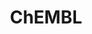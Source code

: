 ---
bigquery: https://console.cloud.google.com/bigquery?p=patents-public-data&d=ebi_chembl&page=dataset
citation: '"The ChEMBL database in 2017." Anna Gaulton, Anne Hersey, Michał Nowotka,
  A Patrícia Bento, Jon Chambers, David Mendez, Prudence Mutowo, Francis Atkinson,
  Louisa J Bellis, Elena Cibrián-Uhalte, Mark Davies, Nathan Dedman, Anneli Karlsson,
  María Paula Magariños, John P Overington, George Papadatos, Ines Smit, Andrew R
  Leach Nucleic acids Research (2017) 45 (Database Issue), D945-D954'
contributors: European Bioinformatics Institute
cost: None
description: ChEMBL Data is a manually curated database of small molecules used in
  drug discovery, including information about existing patented drugs.
documentation: 'schema: https://www.ebi.ac.uk/chembl/db_schema


  '
last_edit: 04/07/2022, 03:48:07
location: https://console.cloud.google.com/marketplace/product/google_patents_public_datasets/chembl
maintained_by: EMBL-EBI, an outstation of European Molecular Biology Laboratory
related_publications: '

  ChEMBL: towards direct deposition of bioassay data.


  Mendez D, Gaulton A, Bento AP, Chambers J, De Veij M, Félix E, Magariños MP, Mosquera
  JF, Mutowo P, Nowotka M, Gordillo-Marañón M, Hunter F, Junco L, Mugumbate G, Rodriguez-Lopez
  M, Atkinson F, Bosc N, Radoux CJ, Segura-Cabrera A, Hersey A, Leach AR.


  — Nucleic Acids Res. 2019; 47(D1):D930-D940. doi: 10.1093/nar/gky1075

  '
schema_fields:
- drug_record_id
- published_units
- mecref_id
- assay_type
- ddd_comment
- direct_interaction
- target_desc
- num_alerts
- assay_desc
- mw_freebase
- usan_stem_definition
- assay_cell_type
- action_type
- compound_key
- label
- nda_type
- protein_class_synonym
- product_id
- usan_stem_id
- domain_name
- published_type
- updated_on
- isoform
- annotation
- usan_stem
- assay_tissue
- text_value
- start_position
- molecular_species
- prod_pat_id
- warnref_id
- drug_substance_flag
- sitecomp_id
- submission_date
- assay_test_type
- synonyms
- abstract
- qudt_units
- level2
- aspect
- efo_id
- definition
- applicant_full_name
- patent_use_code
- approval_date
- publication_number
- mesh_heading
- binding_site_comment
- full_molformula
- as_id
- year
- ridx
- cell_id
- relationship_type
- num_lipinski_ro5_violations
- mc_tax_id
- black_box_warning
- company
- cell_ontology_id
- data_validity_comment
- related_tid
- parenteral
- doc_type
- warning_year
- parent_go_id
- l3
- route
- metref_id
- alert_name
- efo_term
- acd_logd
- standard_text_value
- level1
- warning_country
- domain_id
- molecular_mechanism
- class_type
- tid_fixed
- parameter_type
- domain_description
- uberon_id
- db_source
- ddd_admr
- log_id
- standard_units
- frac_code
- parent_molregno
- met_id
- compd_id
- withdrawn_country
- assay_param_id
- bei
- alert_set_id
- molecule_type
- acd_logp
- mec_id
- enzyme_name
- ref_type
- site_id
- first_in_class
- standard_upper_value
- lle
- drug_product_flag
- src_compound_id
- set_name
- selectivity_comment
- num_ro5_violations
- bao_endpoint
- bao_id
- chirality
- warning_class
- ap_id
- assay_strain
- units
- cell_name
- path
- tissue_id
- ad_type
- active_molregno
- pathway_id
- enzyme_tid
- type
- heavy_atoms
- sequence
- parent_type
- withdrawn_flag
- pchembl_value
- record_id
- alogp
- protein_class_desc
- priority
- mol_atc_id
- comp_go_id
- last_page
- description
- metabolite_record_id
- cell_description
- usan_substem
- updated_by
- assay_class_id
- relation
- mc_target_accession
- warning_type
- level5
- cell_source_tax_id
- targrel_id
- curation_comment
- compound_name
- assay_source
- subgroup
- ref_url
- assay_subcellular_fraction
- level1_description
- warning_id
- actsm_id
- indref_id
- level4_description
- availability_type
- pref_name
- molregno
- mc_target_type
- comp_class_id
- country
- dosage_form
- mechanism_comment
- value
- who_extra
- mechanism_of_action
- major_class
- title
- withdrawn_year
- ro3_pass
- prediction_method
- site_residues
- ddd_value
- go_id
- targcomp_id
- src_short_name
- component_type
- result_flag
- mol_frac_id
- mol_irac_id
- confidence_score
- mw_monoisotopic
- activity_id
- clo_id
- mol_hrac_id
- therapeutic_flag
- cidx
- class_level
- alert_id
- volume
- assay_id
- l6
- accession
- downgraded
- normal_range_min
- tid
- delist_flag
- target_mapping
- l2
- species_group_flag
- syn_type
- molfile
- irac_code
- withdrawn_reason
- disease_efficacy
- tbl
- variant_id
- activity_count
- entity_type
- uo_units
- smarts
- cx_logp
- substrate_record_id
- mc_target_name
- name
- formulation_id
- pathway_key
- rtb
- authors
- previous_company
- cx_most_bpka
- cell_source_tissue
- cellosaurus_id
- l5
- tax_id
- confidence
- standard_type
- standard_inchi_key
- irac_class_id
- published_relation
- caloha_id
- activity_comment
- status
- molsyn_id
- patent_expire_date
- research_stem
- version
- level3_description
- chembl_id
- smid
- normal_range_max
- source
- l7
- hba_lipinski
- withdrawn_class
- sei
- helm_notation
- met_conversion
- creation_date
- trade_name
- full_mwt
- aromatic_rings
- hbd_lipinski
- l4
- active_ingredient
- journal
- job_id
- stem
- patent_id
- acd_most_bpka
- component_id
- homologue
- pubmed_id
- co_stem_id
- assay_category
- parameter_value
- short_name
- cx_most_apka
- l8
- prodrug
- biocomp_id
- doi
- canonical_smiles
- natural_product
- site_name
- ass_cls_map_id
- upper_value
- bto_id
- qed_weighted
- usan_year
- level3
- first_approval
- relationship
- res_stem_id
- mc_organism
- indication_class
- src_id
- dosed_ingredient
- hba
- orig_description
- src_assay_id
- psa
- hbd
- curated_by
- sequence_md5sum
- domain_type
- ddd_units
- assay_tax_id
- toid
- ddd_id
- db_version
- max_phase_for_ind
- rgid
- standard_value
- assay_organism
- inorganic_flag
- oc_id
- ingredient
- idx
- standard_inchi
- warning_description
- last_active
- bao_format
- first_page
- met_comment
- predbind_id
- l1
- cx_logd
- potential_duplicate
- atc_code
- patent_no
- organism
- frac_class_id
- standard_relation
- compsyn_id
- published_value
- relationship_desc
- topical
- std_act_id
- src_description
- doc_id
- protclasssyn_id
- cpd_str_alert_id
- issue
- innovator_company
- stat
- source_domain_id
- acd_most_apka
- target_type
- level2_description
- hrac_code
- protein_class_id
- cl_lincs_id
- comments
- end_position
- standard_flag
- mesh_id
- oral
- ref_id
- structure_type
- component_synonym
- strength
- polymer_flag
- aidx
- parent_id
- level4
- mutation
- who_name
- max_phase
- chebi_par_id
- drugind_id
- entity_id
- stem_class
- le
- hrac_class_id
- cell_source_organism
shortname: chembl
tags:
- biotechnology
- health
- chemical
- bioinformatics
- medical
terms_of_use: CC BY-SA 3.0
title: ChEMBL
uuid: e232a192-965c-4ec9-904c-155b6dfe56c5
---